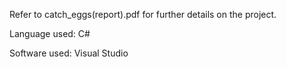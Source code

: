 
Refer to catch_eggs(report).pdf for further details on the project.

Language used: C#

Software used: Visual Studio
